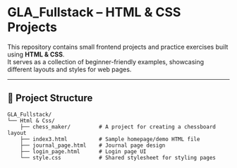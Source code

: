 # GLA_Fullstack – HTML & CSS Projects

This repository contains small frontend projects and practice exercises built using **HTML & CSS**.  
It serves as a collection of beginner-friendly examples, showcasing different layouts and styles for web pages.

---

## 📂 Project Structure

```plaintext
GLA_Fullstack/
└── Html & Css/
    ├── chess_maker/         # A project for creating a chessboard layout
    ├── index3.html          # Sample homepage/demo HTML file
    ├── journal_page.html    # Journal page design
    ├── login_page.html      # Login page UI
    └── style.css            # Shared stylesheet for styling pages
